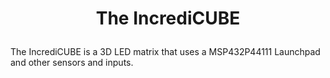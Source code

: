 # <p align="center"> The Incredi**CUBE**</p>
The IncrediCUBE is a 3D LED matrix that uses a MSP432P44111 Launchpad and other sensors and inputs. 
